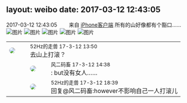 layout: weibo
date: 2017-03-12 12:43:05
---
<meta name="referrer" content="no-referrer" />

2017-03-12 12:43:05  &nbsp;&nbsp;&nbsp;&nbsp;&nbsp;&nbsp; 来自 <a href="http://app.weibo.com/t/feed/9ksdit" rel="nofollow">iPhone客户端</a>
所有的山好像都有个豁口…… ​​​
![图片](https://wx1.sinaimg.cn/large/6d2a6003ly1fdjyfpz98xj20ku0rsal1.jpg)
![图片](https://wx1.sinaimg.cn/large/6d2a6003ly1fdjyfqo2onj20ku0rs43l.jpg)
![图片](https://wx3.sinaimg.cn/large/6d2a6003ly1fdjyfp279oj20ku0rsgsp.jpg)
![图片](https://wx2.sinaimg.cn/large/6d2a6003ly1fdjyfrjqstj20ku0rswnv.jpg)
![图片](https://wx1.sinaimg.cn/large/6d2a6003ly1fdjyfs4zryj20rs0kutdh.jpg)

<table style="width: 100%;">
  <tr>
    <td style="width: 40px;"><img style="border-radius:50%" src="https://tva4.sinaimg.cn/crop.0.0.180.180.50/8beaf773jw1e8qgp5bmzyj2050050aa8.jpg?KID=imgbed,tva&Expires=1624465739&ssig=LFCVIcY15C"></td>
    <td colspan="2"><small>52Hz的走兽 17-3-12 13:50</small><br/>去山上打滚？</td>
  </tr>
  <tr>
    <td/>
    <td style="width: 40px;"><img style="border-radius:50%" src="https://tva3.sinaimg.cn/crop.0.0.639.639.50/6d2a6003jw8f3idy69w2gj20hs0hrt9g.jpg?KID=imgbed,tva&Expires=1624465739&ssig=Lh5676DbNw"></td>
    <td><small>风二码畜 17-3-12 14:38</small><br/>: but没有女人……</td>
  </tr>
  <tr>
    <td/>
    <td style="width: 40px;"><img style="border-radius:50%" src="https://tva4.sinaimg.cn/crop.0.0.180.180.50/8beaf773jw1e8qgp5bmzyj2050050aa8.jpg?KID=imgbed,tva&Expires=1624465739&ssig=LFCVIcY15C"></td>
    <td><small>52Hz的走兽 17-3-12 18:39</small><br/>回复@风二码畜:however不影响自己一人打滚儿</td>
  </tr>
</table>
